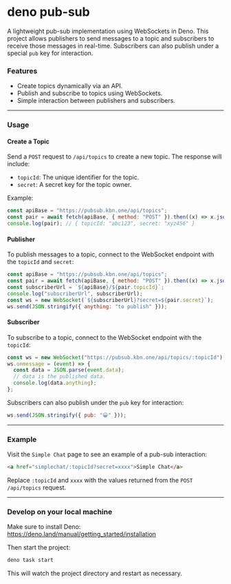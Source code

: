 # deno pub-sub

A lightweight pub-sub implementation using WebSockets in Deno. This project
allows publishers to send messages to a topic and subscribers to receive those
messages in real-time. Subscribers can also publish under a special `pub` key
for interaction.

### Features

- Create topics dynamically via an API.
- Publish and subscribe to topics using WebSockets.
- Simple interaction between publishers and subscribers.

---

### Usage

#### Create a Topic

Send a `POST` request to `/api/topics` to create a new topic. The response will
include:

- `topicId`: The unique identifier for the topic.
- `secret`: A secret key for the topic owner.

Example:

```javascript
const apiBase = "https://pubsub.kbn.one/api/topics";
const pair = await fetch(apiBase, { method: "POST" }).then((x) => x.json());
console.log(pair); // { topicId: "abc123", secret: "xyz456" }
```

#### Publisher

To publish messages to a topic, connect to the WebSocket endpoint with the
`topicId` and `secret`:

```javascript
const apiBase = "https://pubsub.kbn.one/api/topics";
const pair = await fetch(apiBase, { method: "POST" }).then((x) => x.json());
const subscriberUrl = `${apiBase}/${pair.topicId}`;
console.log("subscriberUrl", subscriberUrl);
const ws = new WebSocket(`${subscriberUrl}?secret=${pair.secret}`);
ws.send(JSON.stringify({ anything: "to publish" }));
```

#### Subscriber

To subscribe to a topic, connect to the WebSocket endpoint with the `topicId`:

```javascript
const ws = new WebSocket("https://pubsub.kbn.one/api/topics/:topicId");
ws.onmessage = (event) => {
  const data = JSON.parse(event.data);
  // data is the published data.
  console.log(data.anything);
};
```

Subscribers can also publish under the `pub` key for interaction:

```javascript
ws.send(JSON.stringify({ pub: "😀" }));
```

---

### Example

Visit the `Simple Chat` page to see an example of a pub-sub interaction:

```html
<a href="simplechat/:topicId?secret=xxxx">Simple Chat</a>
```

Replace `:topicId` and `xxxx` with the values returned from the
`POST /api/topics` request.

---

### Develop on your local machine

Make sure to install Deno: https://deno.land/manual/getting_started/installation

Then start the project:

```bash
deno task start
```

This will watch the project directory and restart as necessary.
